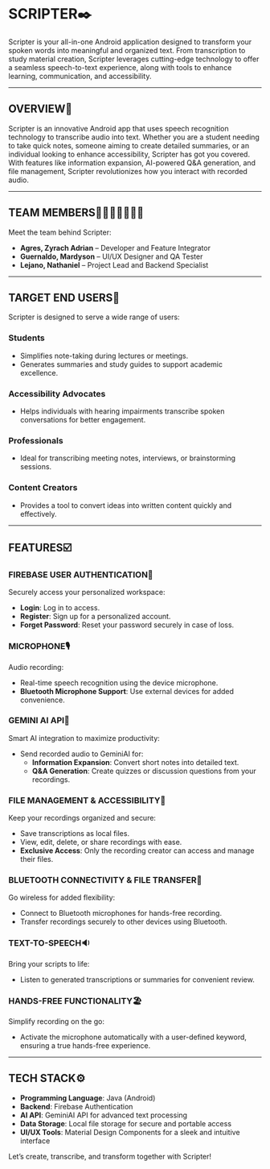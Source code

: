# SCRIPTER✒️  

Scripter is your all-in-one Android application designed to transform your spoken words into meaningful and organized text. From transcription to study material creation, Scripter leverages cutting-edge technology to offer a seamless speech-to-text experience, along with tools to enhance learning, communication, and accessibility.

---

## OVERVIEW🚩  

Scripter is an innovative Android app that uses speech recognition technology to transcribe audio into text. Whether you are a student needing to take quick notes, someone aiming to create detailed summaries, or an individual looking to enhance accessibility, Scripter has got you covered. With features like information expansion, AI-powered Q&A generation, and file management, Scripter revolutionizes how you interact with recorded audio.

---

## TEAM MEMBERS👦🏼👨🏼🧑🏿‍🦱  

Meet the team behind Scripter:  

- **Agres, Zyrach Adrian** – Developer and Feature Integrator  
- **Guernaldo, Mardyson** – UI/UX Designer and QA Tester  
- **Lejano, Nathaniel** – Project Lead and Backend Specialist  

---

## TARGET END USERS🎯  

Scripter is designed to serve a wide range of users:  

### Students  
- Simplifies note-taking during lectures or meetings.  
- Generates summaries and study guides to support academic excellence.  

### Accessibility Advocates  
- Helps individuals with hearing impairments transcribe spoken conversations for better engagement.  

### Professionals  
- Ideal for transcribing meeting notes, interviews, or brainstorming sessions.  

### Content Creators  
- Provides a tool to convert ideas into written content quickly and effectively.  

---

## FEATURES☑️  

### **FIREBASE USER AUTHENTICATION**🔐  
Securely access your personalized workspace:  
- **Login**: Log in to access.  
- **Register**: Sign up for a personalized account.  
- **Forget Password**: Reset your password securely in case of loss.  

### **MICROPHONE**🎙️  
Audio recording:  
- Real-time speech recognition using the device microphone.  
- **Bluetooth Microphone Support**: Use external devices for added convenience.  

### **GEMINI AI API**🤖  
Smart AI integration to maximize productivity:  
- Send recorded audio to GeminiAI for:  
  - **Information Expansion**: Convert short notes into detailed text.  
  - **Q&A Generation**: Create quizzes or discussion questions from your recordings.  

### **FILE MANAGEMENT & ACCESSIBILITY**📁  
Keep your recordings organized and secure:  
- Save transcriptions as local files.  
- View, edit, delete, or share recordings with ease.  
- **Exclusive Access**: Only the recording creator can access and manage their files.  

### **BLUETOOTH CONNECTIVITY & FILE TRANSFER**🔵  
Go wireless for added flexibility:  
- Connect to Bluetooth microphones for hands-free recording.  
- Transfer recordings securely to other devices using Bluetooth.  

### **TEXT-TO-SPEECH**🔉  
Bring your scripts to life:  
- Listen to generated transcriptions or summaries for convenient review.  

### **HANDS-FREE FUNCTIONALITY**🏖️  
Simplify recording on the go:  
- Activate the microphone automatically with a user-defined keyword, ensuring a true hands-free experience.  

---

## TECH STACK⚙️  

- **Programming Language**: Java (Android)  
- **Backend**: Firebase Authentication  
- **AI API**: GeminiAI API for advanced text processing  
- **Data Storage**: Local file storage for secure and portable access  
- **UI/UX Tools**: Material Design Components for a sleek and intuitive interface  

Let’s create, transcribe, and transform together with Scripter!  
